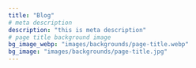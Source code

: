 ```yaml
---
title: "Blog"
# meta description
description: "this is meta description"
# page title background image
bg_image_webp: "images/backgrounds/page-title.webp"
bg_image: "images/backgrounds/page-title.jpg"
---
```


